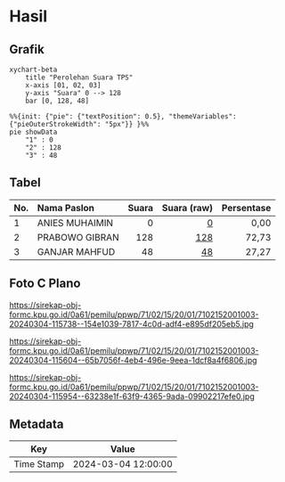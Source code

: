 # Hasil

## Grafik

```mermaid
xychart-beta
    title "Perolehan Suara TPS"
    x-axis [01, 02, 03]
    y-axis "Suara" 0 --> 128
    bar [0, 128, 48]
```

```mermaid
%%{init: {"pie": {"textPosition": 0.5}, "themeVariables": {"pieOuterStrokeWidth": "5px"}} }%%
pie showData
    "1" : 0
    "2" : 128
    "3" : 48
```

## Tabel

| No. | Nama Paslon    | Suara | Suara (raw) | Persentase |
|:--- |:-------------- | -----:| -----------:| ----------:|
| 1   | ANIES MUHAIMIN | 0     | [0][p-1]    | 0,00       |
| 2   | PRABOWO GIBRAN | 128   | [128][p-2]  | 72,73      |
| 3   | GANJAR MAHFUD  | 48    | [48][p-3]   | 27,27      |


[p-1]: https://github.com/gigit-pemilu/pemilu-2024-71-sulawesi-utara/blob/main/pilpres/hitung-suara/sub/71-sulawesi-utara/sub/02-minahasa/sub/15-tombariri/sub/2001-kumu/sub/003-tps/sub/paslon-1.txt
[p-2]: https://github.com/gigit-pemilu/pemilu-2024-71-sulawesi-utara/blob/main/pilpres/hitung-suara/sub/71-sulawesi-utara/sub/02-minahasa/sub/15-tombariri/sub/2001-kumu/sub/003-tps/sub/paslon-2.txt
[p-3]: https://github.com/gigit-pemilu/pemilu-2024-71-sulawesi-utara/blob/main/pilpres/hitung-suara/sub/71-sulawesi-utara/sub/02-minahasa/sub/15-tombariri/sub/2001-kumu/sub/003-tps/sub/paslon-3.txt

## Foto C Plano

https://sirekap-obj-formc.kpu.go.id/0a61/pemilu/ppwp/71/02/15/20/01/7102152001003-20240304-115738--154e1039-7817-4c0d-adf4-e895df205eb5.jpg

https://sirekap-obj-formc.kpu.go.id/0a61/pemilu/ppwp/71/02/15/20/01/7102152001003-20240304-115604--65b7056f-4eb4-496e-9eea-1dcf8a4f6806.jpg

https://sirekap-obj-formc.kpu.go.id/0a61/pemilu/ppwp/71/02/15/20/01/7102152001003-20240304-115954--63238e1f-63f9-4365-9ada-09902217efe0.jpg


## Metadata

| Key        | Value               |
| ---------- | ------------------- |
| Time Stamp | 2024-03-04 12:00:00 |




